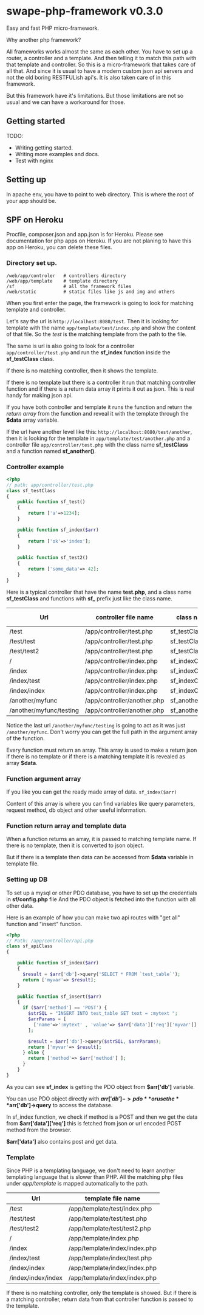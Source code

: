 # swape-php-framework v0.3.0

Easy and fast PHP micro-framework.

Why another php framework?

All frameworks works almost the same as each other. You have to set up a router, a controller and a template. And then telling it to match this path with that template and controller. So this is a micro-framework that takes care of all that. And since it is usual to have a modern custom json api servers and not the old boring RESTFULish api's. It is also taken care of in this framework.

But this framework have it's limitations. But those limitations are not so usual and we can have a workaround for those.

## Getting started
TODO:
- Writing getting started.
- Writing more examples and docs.
- Test with nginx


## Setting up
In apache env, you have to point to web directory. This is where the root of your app should be.

## SPF on Heroku
Procfile, composer.json and app.json is for Heroku. Please see documentation for php apps on Heroku.
If you are not planing to have this app on Heroku, you can delete these files.

### Directory set up.

```
/web/app/controler   # controllers directory
/web/app/template    # template directory
/sf                  # all the framework files
/web/static          # static files like js and img and others
```

When you first enter the page, the framework is going to look for matching template and controller.

Let's say the url is `http://localhost:8080/test`. Then it is looking for template with the name `app/template/test/index.php` and show the content of that file. So the _test_ is the matching template from the path to the file.

The same is url is also going to look for a controller `app/controller/test.php` and run the **sf_index** function inside the **sf_testClass** class.

If there is no matching controller, then it shows the template.

If there is no template but there is a controller it run that matching controller function and if there is a return data array it prints it out as json. This is real handy for making json api.

If you have both controller and template it runs the function and return the _return array_ from the function and reveal it with the template through the **$data** array variable.

If the url have another level like this: `http://localhost:8080/test/another`, then it is looking for the template in  `app/template/test/another.php` and a controller file `app/controller/test.php` with the class name **sf_testClass** and a function named **sf_another()**.

### Controller example

```php
<?php
// path: app/controller/test.php
class sf_testClass
{
    public function sf_test()
    {
        return ['a'=>1234];
    }

    public function sf_index($arr)
    {
        return ['ok'=>'index'];
    }

    public function sf_test2()
    {
        return ['some_data'=> 42];
    }
}
```

Here is a typical controller that have the name **test.php**, and a class name **sf_testClass** and functions with **sf\_** prefix just like the class name.

| Url                     | controller file name    | class name      | function name |
| ----------------------- | ----------------------- | --------------- | ------------- |
| /test                   | /app/controller/test.php    | sf_testClass    | sf_index      |
| /test/test              | /app/controller/test.php    | sf_testClass    | sf_test       |
| /test/test2             | /app/controller/test.php    | sf_testClass    | sf_test2      |
| /                       | /app/controller/index.php   | sf_indexClass   | sf_index      |
| /index                  | /app/controller/index.php   | sf_indexClass   | sf_index      |
| /index/test             | /app/controller/index.php   | sf_indexClass   | sf_test       |
| /index/index            | /app/controller/index.php   | sf_indexClass   | sf_index      |
| /another/myfunc         | /app/controller/another.php | sf_anotherClass | sf_myfunc     |
| /another/myfunc/testing | /app/controller/another.php | sf_anotherClass | sf_myfunc     |

Notice the last url `/another/myfunc/testing` is going to act as it was just `/another/myfunc`. Don't worry you can get the full path in the argument array of the function.

Every function must return an array. This array is used to make a return json if there is no template or if there is a matching template it is revealed as array **$data**.

### Function argument array

If you like you can get the ready made array of data. `sf_index($arr)`

Content of this array is where you can find variables like query parameters, request method, db object and other useful information.

### Function return array and template data

When a function returns an array, it is passed to matching template name.
If there is no template, then it is converted to json object.

But if there is a template then data can be accessed from **$data** variable in template file.

### Setting up DB

To set up a mysql or other PDO database, you have to set up the credentials in **sf/config.php** file
And the PDO object is fetched into the function with all other data.

Here is an example of how you can make two api routes with "get all" function and "insert" function.

```php
<?php
// Path: /app/controller/api.php
class sf_apiClass
{

    public function sf_index($arr)
    {
      $result = $arr['db']->query('SELECT * FROM `test_table`');
      return ['myvar'=> $result];
    }

    public function sf_insert($arr)
    {
      if ($arr['method'] == 'POST') {
        $strSQL = "INSERT INTO test_table SET text = :mytext ";
        $arrParams = [
          ['name'=>':mytext' , 'value'=> $arr['data']['req']['myvar']]
        ];

        $result = $arr['db']->query($strSQL, $arrParams);
        return ['myvar'=> $result];
      } else {
        return ['method'=> $arr['method'] ];
      }
    }
}

```
As you can see **sf_index** is getting the PDO object from **$arr['db']** variable.

You can use PDO object directly with **$arr['db']->pdo** or use the **$arr['db']->query** to access the database. 

In sf_index function, we check if method is a POST and then we get the data from  **$arr['data']['req']** this is fetched from json or url encoded POST method from the browser.

**$arr['data']** also contains post and get data.

### Template

Since PHP is a templating language, we don't need to learn another templating language that is slower than PHP.
All the matching php files under _app/template_ is mapped automatically to the path.

| Url                | template file name            |
| ------------------ | ----------------------------- |
| /test              | /app/template/test/index.php  |
| /test/test         | /app/template/test/test.php   |
| /test/test2        | /app/template/test/test2.php  |
| /                  | /app/template/index.php       |
| /index             | /app/template/index/index.php |
| /index/test        | /app/template/index/test.php  |
| /index/index       | /app/template/index/index.php |
| /index/index/index | /app/template/index/index.php |

If there is no matching controller, only the template is showed. But if there is a matching controller, return data from that controller function is passed to the template.
